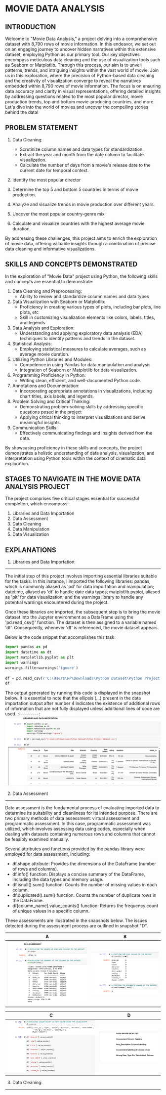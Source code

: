 # MOVIE DATA ANALYSIS

## INTRODUCTION

Welcome to "Movie Data Analysis," a project delving into a comprehensive dataset with 8,790 rows of movie information. In this endeavor, we set out on an engaging journey to uncover hidden narratives within this extensive dataset, employing Python as our primary tool. Our key objectives encompass meticulous data cleaning and the use of visualization tools such as Seaborn or Matplotlib. Through this process, our aim is to unveil patterns, trends, and intriguing insights within the vast world of movie. Join us in this exploration, where the precision of Python-based data cleaning and the creativity of visualization converge to reveal the narratives embedded within 8,790 rows of movie information. The focus is on ensuring data accuracy and clarity in visual representations, offering detailed insights by addressing questions related to the most popular director, movie production trends, top and bottom movie-producing countries, and more. Let's dive into the world of movies and uncover the compelling stories behind the data!

## PROBLEM STATEMENT

1. Data Cleaning:
   - Scrutinize column names and data types for standardization.
   - Extract the year and month from the date column to facilitate visualization.
   - Calculate the number of days from a movie's release date to the current date for temporal context.
     
2. Identify the most popular director
3. Determine the top 5 and bottom 5 countries in terms of movie production.
4. Analyze and visualize trends in movie production over different years.
5. Uncover the most popular country-genre mix
6. Calculate and visualize countries with the highest average movie duration.

By addressing these challenges, this project aims to enrich the exploration of movie data, offering valuable insights through a combination of precise data cleaning and informative visualizations.

## SKILLS AND CONCEPTS DEMONSTRATED
In the exploration of "Movie Data" project using Python, the following skills and concepts are essential to demonstrate:

1. Data Cleaning and Preprocessing:
   - Ability to review and standardize column names and data types
2. Data Visualization with Seaborn or Matplotlib:
   - Proficiency in creating various types of plots, including bar plots, line plots, etc 
   - Skill in customizing visualization elements like colors, labels, titles, and legends
3. Data Analysis and Exploration:
   - Understanding and applying exploratory data analysis (EDA) techniques to identify patterns and trends in the dataset.
4. Statistical Analysis:
   - Employing statistical measures to calculate averages, such as average movie duration.
5. Utilizing Python Libraries and Modules:
   - Competence in using Pandas for data manipulation and analysis
   - Integration of Seaborn or Matplotlib for data visualization.
6. Programming Proficiency in Python:
   - Writing clean, efficient, and well-documented Python code.
7. Annotations and Documentation:
   - Incorporating appropriate annotations in visualizations, including chart titles, axis labels, and legends.
8. Problem Solving and Critical Thinking:
   - Demonstrating problem-solving skills by addressing specific questions posed in the project
   - Applying critical thinking to interpret visualizations and derive meaningful insights.
9. Communication Skills:
   - Effectively communicating findings and insights derived from the data.

By showcasing proficiency in these skills and concepts, the project demonstrates a holistic understanding of data analysis, visualization, and interpretation using Python tools within the context of cinematic data exploration.

## STAGES TO NAVIGATE IN THE MOVIE DATA ANALYSIS PROJECT

The project comprises five critical stages essential for successful completion, which encompass:
1. Libraries and Data Importation
2. Data Assessment
3. Data Cleaning
4. Data Manipulation
5. Data Visualization

EXPLANATIONS
--
1. Libraries and Data Importation:
 ---
 The initial step of this project involves importing essential libraries suitable for the tasks. In this instance, I imported the following libraries: pandas, which is commonly aliased as 'pd' for data importation and manipulation; datetime, aliased as 'dt' to handle date data types; matplotlib.pyplot, aliased as 'plt' for data visualization; and the warnings library to handle any potential warnings encountered during the project.
 
 Once these libraries are imported, the subsequent step is to bring the movie dataset into the Jupyter environment as a DataFrame using the 'pd.read_csv()' function. The dataset is then assigned to a variable named 'df'. Consequently, whenever 'df' is referenced, the movie dataset appears.
 
 Below is the code snippet that accomplishes this task:
 ```python
import pandas as pd
import datetime as dt
import matplotlib.pyplot as plt
import warnings
warnings.filterwarnings('ignore')

df = pd.read_csv(r'C:\Users\HP\Downloads\Python Dataset\Python Project Dataset.csv')
df
```
The output generated by running this code is displayed in the snapshot below. It is essential to note that the ellipsis (...) present in the data importation output after number 4 indicates the existence of additional rows of information that are not fully displayed unless additional lines of code are used.
:----------:
![](PPT.png)

2. Data Assessment
--- 
Data assessment is the fundamental process of evaluating imported data to determine its suitability and cleanliness for its intended purpose. There are two primary methods of data assessment: virtual assessment and programmatic assessment. In this case, programmatic assessment was utilized, which involves assessing data using codes, especially when dealing with datasets containing numerous rows and columns that cannot be feasibly examined manually.

Several attributes and functions provided by the pandas library were employed for data assessment, including:

- df.shape attribute: Provides the dimensions of the DataFrame (number of rows and columns).
- df.info() function: Displays a concise summary of the DataFrame, including the data types and memory usage.
- df.isnull().sum() function: Counts the number of missing values in each column.
- df.duplicated().sum() function: Counts the number of duplicate rows in the DataFrame.
- df[column_name].value_counts() function: Returns the frequency count of unique values in a specific column.
  
These assessments are illustrated in the snapshots below. The issues detected during the assessment process are outlined in snapshot "D".

A    |B    
:---:|:---:
![](1.png)|![](2.png)

C   |  D
:---:|:---:
![](3.png)|![](4.png)


3. Data Cleaning:
---




   






















